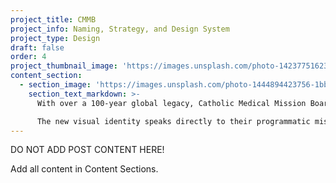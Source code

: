 ```yaml
---
project_title: CMMB
project_info: Naming, Strategy, and Design System
project_type: Design
draft: false
order: 4
project_thumbnail_image: 'https://images.unsplash.com/photo-1423775162340-fc7066ace5be?ixlib=rb-0.3.5&q=80&fm=jpg&crop=entropy&cs=tinysrgb&w=500&h=500&fit=crop&s=723bab64906cf8f53b8cbd98a2403b35'
content_section:
  - section_image: 'https://images.unsplash.com/photo-1444894423756-1bb106dce5a7?ixlib=rb-0.3.5&q=80&fm=jpg&crop=entropy&cs=tinysrgb&w=2000&h=1300&fit=crop&s=93f21ae7ef0c3e8d625f2db6b25f678e'
    section_text_markdown: >-
      With over a 100-year global legacy, Catholic Medical Mission Board partnered with PS212 and HA Roth Consulting to refresh their brand through a new name, brand positioning platform and visual identity, to make it more representative of the agile, action-oriented, global work they are currently providing to women, children and their communities. PS212 collaborated closely with the CMMB executive team and Board to revitalize their Mission, Vision and Values, which became the foundation of a dynamic new brand positioning statement we also created on the organization’s behalf. With this strong, credible foundation, which proudly celebrates CMMB’s Catholic heritage, collaborative global partnerships and their principled belief that every human life is valued as our guide, we were then asked to create a compelling visual identity.

      The new visual identity speaks directly to their programmatic mission. The signature can be read as an ampersand, speaking to partnership and community. The logo can also be read as an abstract illustration of a mother cradling a child, communicating compassion, love and those who most benefit from CMMB’s work. The Madonna and child arrangement also serves as a reference to the organization’s Catholic heritage. The system uses a bright color palette, supergraphic shapes inspired by the logo and bold photography.​
---
```


DO NOT ADD POST CONTENT HERE!

Add all content in Content Sections.